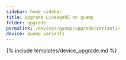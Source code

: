 ```yaml
---
sidebar: home_sidebar
title: Upgrade LineageOS on guamp
folder: upgrade
permalink: /devices/guamp/upgrade/variant1/
device: guamp_variant1
---
```

{% include templates/device_upgrade.md %}
